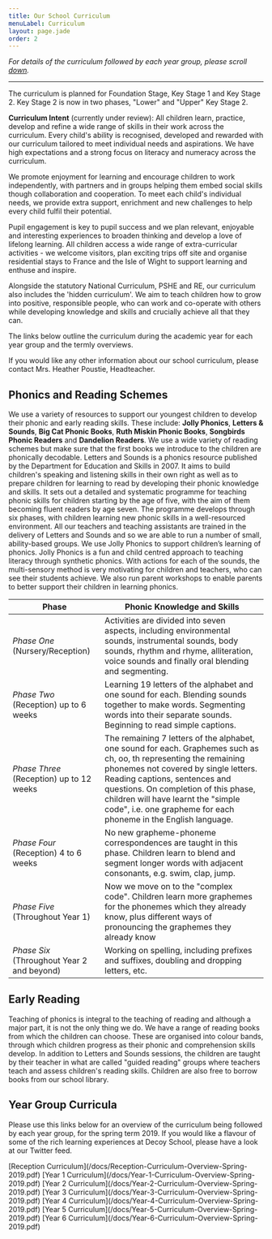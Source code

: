 ```yaml
---
title: Our School Curriculum
menuLabel: Curriculum
layout: page.jade
order: 2
---
```


*For details of the curriculum followed by each year group, please scroll [down](#down).*
___

The curriculum is planned for Foundation Stage, Key Stage 1 and Key Stage 2. Key Stage 2 is now in two phases, "Lower" and "Upper" Key Stage 2.

**Curriculum Intent** (currently under review): All children learn, practice, develop and refine a wide range of skills in their work across the curriculum. Every child's ability is recognised, developed and rewarded with our curriculum tailored to meet individual needs and aspirations. We have high expectations and a strong focus on literacy and numeracy across the curriculum.

We promote enjoyment for learning and encourage children to work independently, with partners and in groups helping them embed social skills though collaboration and cooperation. To meet each child's individual needs, we provide extra support, enrichment and new challenges to help every child fulfil their potential.

Pupil engagement is key to pupil success and we plan relevant, enjoyable and interesting experiences to broaden thinking and develop a love of lifelong learning. All children access a wide range of extra-curricular activities - we welcome visitors, plan exciting trips off site and organise residential stays to France and the Isle of Wight to support learning and enthuse and inspire.

Alongside the statutory National Curriculum, PSHE and RE, our curriculum also includes the 'hidden curriculum'. We aim to teach children how to grow into positive, responsible people, who can work and co-operate with others while developing knowledge and skills and crucially achieve all that they can.

The links below outline the curriculum during the academic year for each year group and the termly overviews.

If you would like any other information about our school curriculum, please contact Mrs. Heather Poustie, Headteacher.

## Phonics and Reading Schemes
We use a variety of resources to support our youngest children to develop their phonic and early reading skills.
These include: **Jolly Phonics**, **Letters & Sounds**, **Big Cat Phonic Books**, **Ruth Miskin Phonic Books**, **Songbirds Phonic Readers** and **Dandelion Readers**.
We use a wide variety of reading schemes but make sure that the first books we introduce to the children are phonically decodable.
Letters and Sounds is a phonics resource published by the Department for Education and Skills in 2007. It aims to build children's speaking and listening skills in their own right as well as to prepare children for learning to read by developing their phonic knowledge and skills. It sets out a detailed and systematic programme for teaching phonic skills for children starting by the age of five, with the aim of them becoming fluent readers by age seven.
The programme develops through six phases, with children learning new phonic skills in a well-resourced environment. All our teachers and teaching assistants are trained in the delivery of Letters and Sounds and so we are able to run a number of small, ability-based groups.
We use Jolly Phonics to support children’s learning of phonics. Jolly Phonics is a fun and child centred approach to teaching literacy through synthetic phonics. With actions for each of the sounds, the multi-sensory method is very motivating for children and teachers, who can see their students achieve.
We also run parent workshops to enable parents to better support their children in learning phonics.

| **Phase** | **Phonic Knowledge and Skills** |
|-------|-----------------------------|
| *Phase One* (Nursery/Reception) | Activities are divided into seven aspects, including environmental sounds, instrumental sounds, body sounds, rhythm and rhyme, alliteration, voice sounds and finally oral blending and segmenting. |
| *Phase Two* (Reception) up to 6 weeks | Learning 19 letters of the alphabet and one sound for each. Blending sounds together to make words. Segmenting words into their separate sounds. Beginning to read simple captions. |
| *Phase Three* (Reception) up to 12 weeks | The remaining 7 letters of the alphabet, one sound for each. Graphemes such as ch, oo, th representing the remaining phonemes not covered by single letters. Reading captions, sentences and questions. On completion of this phase, children will have learnt the "simple code", i.e. one grapheme for each phoneme in the English language. |
| *Phase Four* (Reception) 4 to 6 weeks | No new grapheme-phoneme correspondences are taught in this phase. Children learn to blend and segment longer words with adjacent consonants, e.g. swim, clap, jump. |
| *Phase Five* (Throughout Year 1) | Now we move on to the "complex code". Children learn more graphemes for the phonemes which they already know, plus different ways of pronouncing the graphemes they already know |
| *Phase Six* (Throughout Year 2 and beyond) | Working on spelling, including prefixes and suffixes, doubling and dropping letters, etc. |

## Early Reading

Teaching of phonics is integral to the teaching of reading and although a major part, it is not the only thing we do. We have a range of reading books from which the children can choose. These are organised into colour bands, through which children progress as their phonic and comprehension skills develop. In addition to Letters and Sounds sessions, the children are taught by their teacher in what are called "guided reading" groups where teachers teach and assess children's reading skills. Children are also free to borrow books from our school library.



## <a name="down"></a>Year Group Curricula

Please use this links below for an overview of the curriculum being followed by each year group, for the spring term 2019. If you would like a flavour of some of the rich learning experiences at Decoy School, please have a look at our Twitter feed.

<div class="cf infoButtons">
	[Reception Curriculum](/docs/Reception-Curriculum-Overview-Spring-2019.pdf)
	[Year 1 Curriculum](/docs/Year-1-Curriculum-Overview-Spring-2019.pdf)
	[Year 2 Curriculum](/docs/Year-2-Curriculum-Overview-Spring-2019.pdf)
	[Year 3 Curriculum](/docs/Year-3-Curriculum-Overview-Spring-2019.pdf)
	[Year 4 Curriculum](/docs/Year-4-Curriculum-Overview-Spring-2019.pdf)
	[Year 5 Curriculum](/docs/Year-5-Curriculum-Overview-Spring-2019.pdf)
	[Year 6 Curriculum](/docs/Year-6-Curriculum-Overview-Spring-2019.pdf)
</div>
